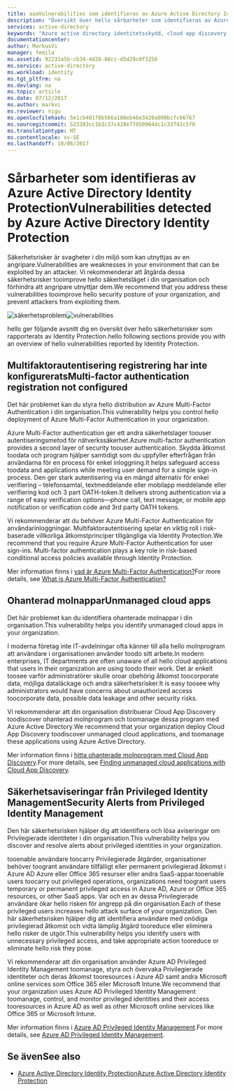 ```yaml
---
title: aaaVulnerabilities som identifieras av Azure Active Directory Identity Protection | Microsoft Docs
description: "Översikt över hello sårbarheter som identifieras av Azure Active Directory Identity Protection."
services: active-directory
keywords: "Azure active directory identitetsskydd, cloud app discovery, hantera program, säkerhet, risk, risknivå, säkerhetsproblem och säkerhetsprincip"
documentationcenter: 
author: MarkusVi
manager: femila
ms.assetid: 92233a5b-cb34-4d28-88cc-d5d29c0f3256
ms.service: active-directory
ms.workload: identity
ms.tgt_pltfrm: na
ms.devlang: na
ms.topic: article
ms.date: 07/12/2017
ms.author: markvi
ms.reviewer: nigu
ms.openlocfilehash: 5e1cb401f8b566a180eb46e3420a090bcfc66767
ms.sourcegitcommit: 523283cc1b3c37c428e77850964dc1c33742c5f0
ms.translationtype: MT
ms.contentlocale: sv-SE
ms.lasthandoff: 10/06/2017
---
```

# <a name="vulnerabilities-detected-by-azure-active-directory-identity-protection"></a><span data-ttu-id="28a1c-104">Sårbarheter som identifieras av Azure Active Directory Identity Protection</span><span class="sxs-lookup"><span data-stu-id="28a1c-104">Vulnerabilities detected by Azure Active Directory Identity Protection</span></span>
<span data-ttu-id="28a1c-105">Säkerhetsrisker är svagheter i din miljö som kan utnyttjas av en angripare.</span><span class="sxs-lookup"><span data-stu-id="28a1c-105">Vulnerabilities are weaknesses in your environment that can be exploited by an attacker.</span></span> <span data-ttu-id="28a1c-106">Vi rekommenderar att åtgärda dessa säkerhetsrisker tooimprove hello säkerhetsläget i din organisation och förhindra att angripare utnyttjar dem.</span><span class="sxs-lookup"><span data-stu-id="28a1c-106">We recommend that you address these vulnerabilities tooimprove hello security posture of your organization, and prevent attackers from exploiting them.</span></span>


<span data-ttu-id="28a1c-107">![säkerhetsproblem](./media/active-directory-identityprotection-vulnerabilities/101.png "säkerhetsrisker")</span><span class="sxs-lookup"><span data-stu-id="28a1c-107">![vulnerabilities](./media/active-directory-identityprotection-vulnerabilities/101.png "vulnerabilities")</span></span>



<span data-ttu-id="28a1c-108">hello ger följande avsnitt dig en översikt över hello säkerhetsrisker som rapporterats av Identity Protection.</span><span class="sxs-lookup"><span data-stu-id="28a1c-108">hello following sections provide you with an overview of hello vulnerabilities reported by Identity Protection.</span></span>

## <a name="multi-factor-authentication-registration-not-configured"></a><span data-ttu-id="28a1c-109">Multifaktorautentisering registrering har inte konfigurerats</span><span class="sxs-lookup"><span data-stu-id="28a1c-109">Multi-factor authentication registration not configured</span></span>
<span data-ttu-id="28a1c-110">Det här problemet kan du styra hello distribution av Azure Multi-Factor Authentication i din organisation.</span><span class="sxs-lookup"><span data-stu-id="28a1c-110">This vulnerability helps you control hello deployment of Azure Multi-Factor Authentication in your organization.</span></span> 

<span data-ttu-id="28a1c-111">Azure Multi-Factor authentication ger ett andra säkerhetslager toouser autentiseringsmetod för nätverkssäkerhet.</span><span class="sxs-lookup"><span data-stu-id="28a1c-111">Azure multi-factor authentication provides a second layer of security toouser authentication.</span></span> <span data-ttu-id="28a1c-112">Skydda åtkomst toodata och program hjälper samtidigt som du uppfyller efterfrågan från användarna för en process för enkel inloggning.</span><span class="sxs-lookup"><span data-stu-id="28a1c-112">It helps safeguard access toodata and applications while meeting user demand for a simple sign-in process.</span></span> <span data-ttu-id="28a1c-113">Den ger stark autentisering via en mängd alternativ för enkel verifiering – telefonsamtal, textmeddelande eller mobilapp meddelande eller verifiering kod och 3 part OATH-token.</span><span class="sxs-lookup"><span data-stu-id="28a1c-113">It delivers strong authentication via a range of easy verification options—phone call, text message, or mobile app notification or verification code and 3rd party OATH tokens.</span></span>

<span data-ttu-id="28a1c-114">Vi rekommenderar att du behöver Azure Multi-Factor Authentication för användarinloggningar. Multifaktorautentisering spelar en viktig roll i risk-baserade villkorliga åtkomstprinciper tillgängliga via Identity Protection.</span><span class="sxs-lookup"><span data-stu-id="28a1c-114">We recommend that you require Azure Multi-Factor Authentication for user sign-ins. Multi-factor authentication plays a key role in risk-based conditional access policies available through Identity Protection.</span></span>

<span data-ttu-id="28a1c-115">Mer information finns i [vad är Azure Multi-Factor Authentication?](../multi-factor-authentication/multi-factor-authentication.md)</span><span class="sxs-lookup"><span data-stu-id="28a1c-115">For more details, see [What is Azure Multi-Factor Authentication?](../multi-factor-authentication/multi-factor-authentication.md)</span></span>

## <a name="unmanaged-cloud-apps"></a><span data-ttu-id="28a1c-116">Ohanterad molnappar</span><span class="sxs-lookup"><span data-stu-id="28a1c-116">Unmanaged cloud apps</span></span>
<span data-ttu-id="28a1c-117">Det här problemet kan du identifiera ohanterade molnappar i din organisation.</span><span class="sxs-lookup"><span data-stu-id="28a1c-117">This vulnerability helps you identify unmanaged cloud apps in your organization.</span></span>

<span data-ttu-id="28a1c-118">I moderna företag inte IT-avdelningar ofta känner till alla hello molnprogram att användare i organisationen använder toodo sitt arbete.</span><span class="sxs-lookup"><span data-stu-id="28a1c-118">In modern enterprises, IT departments are often unaware of all hello cloud applications that users in their organization are using toodo their work.</span></span> <span data-ttu-id="28a1c-119">Det är enkelt toosee varför administratörer skulle oroar obehörig åtkomst toocorporate data, möjliga dataläckage och andra säkerhetsrisker.</span><span class="sxs-lookup"><span data-stu-id="28a1c-119">It is easy toosee why administrators would have concerns about unauthorized access toocorporate data, possible data leakage and other security risks.</span></span> 

<span data-ttu-id="28a1c-120">Vi rekommenderar att din organisation distribuerar Cloud App Discovery toodiscover ohanterad molnprogram och toomanage dessa program med Azure Active Directory.</span><span class="sxs-lookup"><span data-stu-id="28a1c-120">We recommend that your organization deploy Cloud App Discovery toodiscover unmanaged cloud applications, and toomanage these applications using Azure Active Directory.</span></span>

<span data-ttu-id="28a1c-121">Mer information finns i [hitta ohanterade molnprogram med Cloud App Discovery](active-directory-cloudappdiscovery-whatis.md).</span><span class="sxs-lookup"><span data-stu-id="28a1c-121">For more details, see [Finding unmanaged cloud applications with Cloud App Discovery](active-directory-cloudappdiscovery-whatis.md).</span></span>

## <a name="security-alerts-from-privileged-identity-management"></a><span data-ttu-id="28a1c-122">Säkerhetsaviseringar från Privileged Identity Management</span><span class="sxs-lookup"><span data-stu-id="28a1c-122">Security Alerts from Privileged Identity Management</span></span>
<span data-ttu-id="28a1c-123">Den här säkerhetsrisken hjälper dig att identifiera och lösa aviseringar om Privilegierade identiteter i din organisation.</span><span class="sxs-lookup"><span data-stu-id="28a1c-123">This vulnerability helps you discover and resolve alerts about privileged identities in your organization.</span></span>  

<span data-ttu-id="28a1c-124">tooenable användare toocarry Privilegierade åtgärder, organisationer behöver toogrant användare tillfälligt eller permanent privilegierad åtkomst i Azure AD Azure eller Office 365 resurser eller andra SaaS-appar.</span><span class="sxs-lookup"><span data-stu-id="28a1c-124">tooenable users toocarry out privileged operations, organizations need toogrant users temporary or permanent privileged access in Azure AD, Azure or Office 365 resources, or other SaaS apps.</span></span> <span data-ttu-id="28a1c-125">Var och en av dessa Privilegierade användare ökar hello risken för angrepp på din organisation.</span><span class="sxs-lookup"><span data-stu-id="28a1c-125">Each of these privileged users increases hello attack surface of your organization.</span></span> <span data-ttu-id="28a1c-126">Den här säkerhetsrisken hjälper dig att identifiera användare med onödiga privilegierad åtkomst och vidta lämplig åtgärd tooreduce eller eliminera hello risker de utgör.</span><span class="sxs-lookup"><span data-stu-id="28a1c-126">This vulnerability helps you identify users with unnecessary privileged access, and take appropriate action tooreduce or eliminate hello risk they pose.</span></span> 

<span data-ttu-id="28a1c-127">Vi rekommenderar att din organisation använder Azure AD Privileged Identity Management toomanage, styra och övervaka Privilegierade identiteter och deras åtkomst tooresources i Azure AD samt andra Microsoft online services som Office 365 eller Microsoft Intune.</span><span class="sxs-lookup"><span data-stu-id="28a1c-127">We recommend that your organization uses Azure AD Privileged Identity Management toomanage, control, and monitor privileged identities and their access tooresources in Azure AD as well as other Microsoft online services like Office 365 or Microsoft Intune.</span></span>

<span data-ttu-id="28a1c-128">Mer information finns i [Azure AD Privileged Identity Management](active-directory-privileged-identity-management-configure.md).</span><span class="sxs-lookup"><span data-stu-id="28a1c-128">For more details, see [Azure AD Privileged Identity Management](active-directory-privileged-identity-management-configure.md).</span></span> 

## <a name="see-also"></a><span data-ttu-id="28a1c-129">Se även</span><span class="sxs-lookup"><span data-stu-id="28a1c-129">See also</span></span>
* [<span data-ttu-id="28a1c-130">Azure Active Directory Identity Protection</span><span class="sxs-lookup"><span data-stu-id="28a1c-130">Azure Active Directory Identity Protection</span></span>](active-directory-identityprotection.md)

